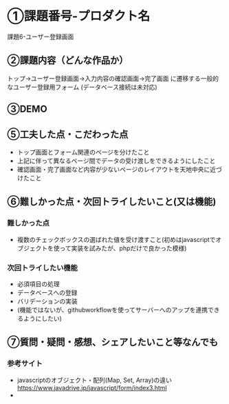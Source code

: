 # ①課題番号-プロダクト名

課題6-ユーザー登録画面

## ②課題内容（どんな作品か）
トップ→ユーザー登録画面→入力内容の確認画面→完了画面
に遷移する一般的なユーザー登録用フォーム
(データベース接続は未対応)


## ③DEMO


## ⑤工夫した点・こだわった点

- トップ画面とフォーム関連のページを分けたこと
- 上記に伴って異なるページ間でデータの受け渡しをできるようにしたこと
- 確認画面・完了画面など内容が少ないページのレイアウトを天地中央に近づけたこと

## ⑥難しかった点・次回トライしたいこと(又は機能)

### 難しかった点
- 複数のチェックボックスの選ばれた値を受け渡すこと(初めはjavascriptでオブジェクトを使って実装を試みたが、phpだけで良かった模様)

### 次回トライしたい機能
- 必須項目の処理
- データベースへの登録
- バリデーションの実装
- (機能ではないが、githubworkflowを使ってサーバーへのアップを連携できるようにしたい)

## ⑦質問・疑問・感想、シェアしたいこと等なんでも
### 参考サイト
 - javascriptのオブジェクト・配列(Map, Set, Array)の違い　https://www.javadrive.jp/javascript/form/index3.html
 - 
 